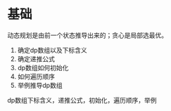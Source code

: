 # 基础

动态规划是由前一个状态推导出来的；贪心是局部选最优。

1. 确定dp数组以及下标含义
2. 确定递推公式
3. dp数组如何初始化
4. 如何遍历顺序
5. 举例推导dp数组



dp数组下标含义，递推公式，初始化，遍历顺序，举例

